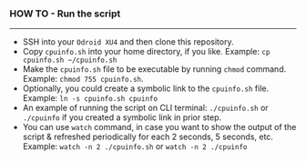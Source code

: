 ### HOW TO - Run the script
---

- SSH into your `Odroid XU4` and then clone this repository.
- Copy `cpuinfo.sh` into your home directory, if you like. Example: `cp cpuinfo.sh ~/cpuinfo.sh` 
- Make the `cpuinfo.sh` file to be executable by running `chmod` command. Example: `chmod 755 cpuinfo.sh`.
- Optionally, you could create a symbolic link to the `cpuinfo.sh` file. Example: `ln -s cpuinfo.sh cpuinfo`
- An example of running the script on CLI terminal: `./cpuinfo.sh` or `./cpuinfo` if you created a symbolic link in prior step.
- You can use `watch` command, in case you want to show the output of the script & refreshed periodically for each 2 seconds, 5 seconds, etc. Example: `watch -n 2 ./cpuinfo.sh` or `watch -n 2 ./cpuinfo`

